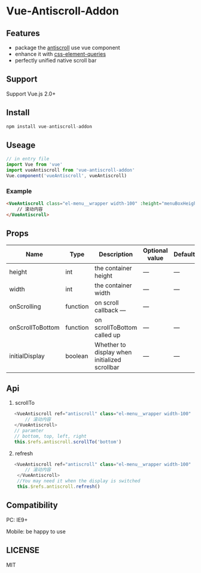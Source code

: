 # Vue-Antiscroll-Addon


## Features
+ package the [antiscroll](https://github.com/Automattic/antiscroll "antiscroll") use vue component
+ enhance it with [css-element-queries](https://github.com/marcj/css-element-queries "css-element-queries")
+ perfectly unified native scroll bar

## Support

Support Vue.js 2.0+


## Install

```javascript
npm install vue-antiscroll-addon
```

## Useage
```javascript
// in entry file
import Vue from 'vue'
import vueAntiscroll from 'vue-antiscroll-addon'
Vue.component('vueAntiscroll', vueAntiscroll)
```

### Example
```html
<VueAntiscroll class="el-menu__wrapper width-100" :height="menuBoxHeight">
    // 滚动内容
</VueAntiscroll>
```

## Props

| Name    | Type    | Description   |  Optional value | Default |
| ------------- |-------| -----| ----| -------|
| height |int|the container height| —|—|
| width |int|the container width| —|—|
| onScrolling |function|on scroll callback —|—|
| onScrollToBottom |function|on scrollToBottom called up| —|—|
| initialDisplay |boolean|Whether to display when initialized scrollbar| —|—|

## Api
1. scrollTo

```javascript
   <VueAntiscroll ref="antiscroll" class="el-menu__wrapper width-100" :height="menuBoxHeight">
       // 滚动内容
   </VueAntiscroll>
   // paramter
   // bottom, top, left, right
   this.$refs.antiscroll.scrollTo('bottom')
```
2. refresh
```javascript
   <VueAntiscroll ref="antiscroll" class="el-menu__wrapper width-100" :height="menuBoxHeight">
       // 滚动内容
    </VueAntiscroll>
    //You may need it when the display is switched
    this.$refs.antiscroll.refresh()
```
## Compatibility

PC: IE9+

Mobile: be happy to use

## LICENSE

MIT

